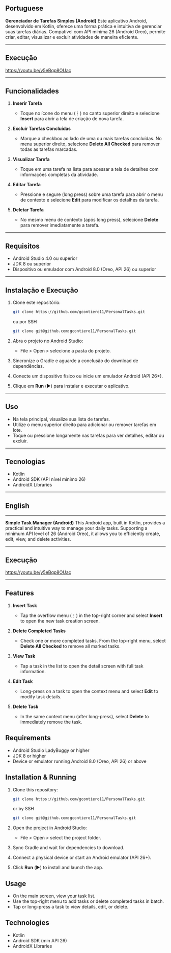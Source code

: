 ## Portuguese

**Gerenciador de Tarefas Simples (Android)**
Este aplicativo Android, desenvolvido em Kotlin, oferece uma forma prática e intuitiva de gerenciar suas tarefas diárias. Compatível com API mínima 26 (Android Oreo), permite criar, editar, visualizar e excluir atividades de maneira eficiente.

---

## Execução
   https://youtu.be/y5eBqp8OUac
   
---


## Funcionalidades

1. **Inserir Tarefa**

    * Toque no ícone do menu (⋮) no canto superior direito e selecione **Insert** para abrir a tela de criação de nova tarefa.
2. **Excluir Tarefas Concluídas**

    * Marque a checkbox ao lado de uma ou mais tarefas concluídas. No menu superior direito, selecione **Delete All Checked** para remover todas as tarefas marcadas.
3. **Visualizar Tarefa**

    * Toque em uma tarefa na lista para acessar a tela de detalhes com informações completas da atividade.
4. **Editar Tarefa**

    * Pressione e segure (long press) sobre uma tarefa para abrir o menu de contexto e selecione **Edit** para modificar os detalhes da tarefa.
5. **Deletar Tarefa**

    * No mesmo menu de contexto (após long press), selecione **Delete** para remover imediatamente a tarefa.

---

## Requisitos

* Android Studio 4.0 ou superior
* JDK 8 ou superior
* Dispositivo ou emulador com Android 8.0 (Oreo, API 26) ou superior

---

## Instalação e Execução

1. Clone este repositório:

   ```bash
   git clone https://github.com/gcontiero11/PersonalTasks.git
   ```
   ou por SSH
   ```bash
   git clone git@github.com:gcontiero11/PersonalTasks.git
   ```
2. Abra o projeto no Android Studio:

    * File > Open > selecione a pasta do projeto.
3. Sincronize o Gradle e aguarde a conclusão do download de dependências.
4. Conecte um dispositivo físico ou inicie um emulador Android (API 26+).
5. Clique em **Run** (▶️) para instalar e executar o aplicativo.

---

## Uso

* Na tela principal, visualize sua lista de tarefas.
* Utilize o menu superior direito para adicionar ou remover tarefas em lote.
* Toque ou pressione longamente nas tarefas para ver detalhes, editar ou excluir.

---

## Tecnologias

* Kotlin
* Android SDK (API nível mínimo 26)
* AndroidX Libraries

---

## English

---

**Simple Task Manager (Android)**
This Android app, built in Kotlin, provides a practical and intuitive way to manage your daily tasks. Supporting a minimum API level of 26 (Android Oreo), it allows you to efficiently create, edit, view, and delete activities.

---

## Execução
   https://youtu.be/y5eBqp8OUac
   
---

## Features

1. **Insert Task**

    * Tap the overflow menu (⋮) in the top-right corner and select **Insert** to open the new task creation screen.
2. **Delete Completed Tasks**

    * Check one or more completed tasks. From the top-right menu, select **Delete All Checked** to remove all marked tasks.
3. **View Task**

    * Tap a task in the list to open the detail screen with full task information.
4. **Edit Task**

    * Long-press on a task to open the context menu and select **Edit** to modify task details.
5. **Delete Task**

    * In the same context menu (after long-press), select **Delete** to immediately remove the task.

## Requirements

* Android Studio LadyBuggy or higher
* JDK 8 or higher
* Device or emulator running Android 8.0 (Oreo, API 26) or above

## Installation & Running

1. Clone this repository:

   ```bash
   git clone https://github.com/gcontiero11/PersonalTasks.git
   ```
   or by SSH
    ```bash
   git clone git@github.com:gcontiero11/PersonalTasks.git
   ```
   
2. Open the project in Android Studio:

    * File > Open > select the project folder.
3. Sync Gradle and wait for dependencies to download.
4. Connect a physical device or start an Android emulator (API 26+).
5. Click **Run** (▶️) to install and launch the app.

## Usage

* On the main screen, view your task list.
* Use the top-right menu to add tasks or delete completed tasks in batch.
* Tap or long-press a task to view details, edit, or delete.

## Technologies

* Kotlin
* Android SDK (min API 26)
* AndroidX Libraries
